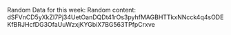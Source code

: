 Random Data for this week: Random content: dSFVnCD5yXkZI7Pj34UetOanDQDt41rOs3pyhfMAGBHTTkxNNcck4q4sODEKfBRJHcfDG3OfaUuWzxjKYGbiX7BG563TPfpCrxve
